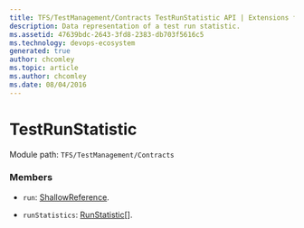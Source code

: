 ```yaml
---
title: TFS/TestManagement/Contracts TestRunStatistic API | Extensions for Azure DevOps Services
description: Data representation of a test run statistic.
ms.assetid: 47639bdc-2643-3fd8-2383-db703f5616c5
ms.technology: devops-ecosystem
generated: true
author: chcomley
ms.topic: article
ms.author: chcomley
ms.date: 08/04/2016
---
```


# TestRunStatistic

Module path: `TFS/TestManagement/Contracts`

### Members

* `run`: [ShallowReference](../../../TFS/TestManagement/Contracts/ShallowReference.md).

* `runStatistics`: [RunStatistic](../../../TFS/TestManagement/Contracts/RunStatistic.md)[].
